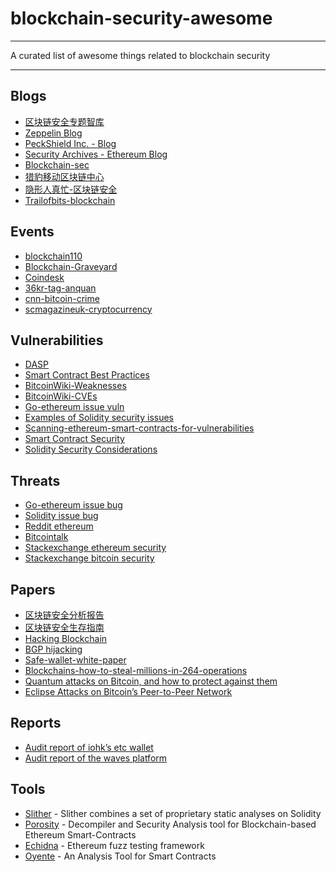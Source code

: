 # blockchain-security-awesome  
---    
 A curated list of awesome things related to blockchain security

---  

## Blogs

- [区块链安全专题智库](https://bcsec.org/)
- [Zeppelin Blog](https://blog.zeppelin.solutions/)
- [PeckShield Inc. - Blog](https://www.peckshield.com/blog.html)
- [Security Archives - Ethereum Blog](https://blog.ethereum.org/category/security/)
- [Blockchain-sec](https://blockchain-sec.com/)
- [猎豹移动区块链中心](https://www.cmcmbc.com/zh-cn/blog/)
- [隐形人真忙-区块链安全](https://blog.csdn.net/u011721501/article/category/7483965)
- [Trailofbits-blockchain](https://blog.trailofbits.com/category/blockchain/)


## Events
- [blockchain110](http://www.qukuailian110.com)
- [Blockchain-Graveyard](https://magoo.github.io/Blockchain-Graveyard/)
- [Coindesk](https://www.coindesk.com/)
- [36kr-tag-anquan](https://36kr.com/tags/anquan)
- [cnn-bitcoin-crime](https://www.ccn.com/bitcoin-crime/)
- [scmagazineuk-cryptocurrency](https://www.scmagazineuk.com/cryptocurrency/topic/48080/)

## Vulnerabilities

- [DASP](http://www.dasp.co/)
- [Smart Contract Best Practices](https://github.com/ConsenSys/smart-contract-best-practices)
- [BitcoinWiki-Weaknesses](https://en.bitcoin.it/wiki/Weaknesses)
- [BitcoinWiki-CVEs](https://en.bitcoin.it/wiki/Common_Vulnerabilities_and_Exposures)
- [Go-ethereum issue vuln](https://github.com/ethereum/go-ethereum/issues?utf8=%E2%9C%93&q=label%3Avuln)
- [Examples of Solidity security issues ](https://github.com/trailofbits/not-so-smart-contracts)
- [Scanning-ethereum-smart-contracts-for-vulnerabilities](https://hackernoon.com/scanning-ethereum-smart-contracts-for-vulnerabilities-b5caefd995df)
- [Smart Contract Security](https://blog.ethereum.org/2016/06/10/smart-contract-security/)
- [Solidity Security Considerations](http://solidity.readthedocs.io/en/latest/security-considerations.html)


## Threats
- [Go-ethereum issue bug](https://github.com/ethereum/go-ethereum/issues?q=is%3Aopen+is%3Aissue+label%3Abug)
- [Solidity issue bug](https://github.com/ethereum/solidity/issues?utf8=%E2%9C%93&q=label%3Abug+)
- [Reddit ethereum](https://www.reddit.com/r/ethereum/)
- [Bitcointalk](https://bitcointalk.org/index.php?board=6.0)
- [Stackexchange ethereum security](https://ethereum.stackexchange.com/questions/tagged/security)
- [Stackexchange bitcoin security](https://bitcoin.stackexchange.com/questions/tagged/security)

## Papers
- [区块链安全分析报告](https://bcsec.org/blockchainsecurity_v1.pdf)
- [区块链安全生存指南](https://chaitin.cn/cn/download/blockchain_security_guide_20180507.pdf)
- [Hacking Blockchain](https://www.rsaconference.com/writable/presentations/file_upload/fon4-t11_hacking_blockchain.pdf)
- [BGP hijacking](https://en.wikipedia.org/wiki/BGP_hijacking)
- [Safe-wallet-white-paper](https://www.cmcmbc.com/zh-cn/blog/research/2018-04-18/79.html)
- [Blockchains-how-to-steal-millions-in-264-operations](https://research.kudelskisecurity.com/2018/01/16/blockchains-how-to-steal-millions-in-264-operations/)
- [Quantum attacks on Bitcoin, and how to protect against them](https://arxiv.org/pdf/1710.10377.pdf)
- [Eclipse Attacks on Bitcoin’s Peer-to-Peer Network](http://cs-people.bu.edu/heilman/eclipse/)

## Reports
- [Audit report of iohk’s etc wallet](https://research.kudelskisecurity.com/2018/01/26/audit-report-of-iohks-etc-wallet/)
- [Audit report of the waves platform](https://research.kudelskisecurity.com/2017/10/10/audit-report-of-the-waves-platform/)

## Tools
- [Slither](https://trailofbits.wufoo.com/forms/m1qfujq31qyj9ee/) - Slither combines a set of proprietary static analyses on Solidity
- [Porosity](https://github.com/comaeio/porosity) - Decompiler and Security Analysis tool for Blockchain-based Ethereum Smart-Contracts
- [Echidna](https://github.com/trailofbits/echidna) - Ethereum fuzz testing framework 
- [Oyente](https://github.com/melonproject/oyente) - An Analysis Tool for Smart Contracts